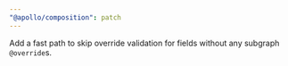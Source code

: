 ```yaml
---
"@apollo/composition": patch
---
```


Add a fast path to skip override validation for fields without any subgraph `@override`s.
